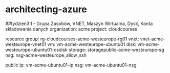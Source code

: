 # architecting-azure

##tydzien3.1 - Grupa Zasobów, VNET, Maszyn Wirtualna, Dysk, Konta składowania danych
organization: acme
project: cloudcourses

resource group: rg-cloudcourses-acme-westeurope-rg01
vnet: vnet-acme-westeurope-vnet01
vm: vm-acme-westeurope-ubuntu01
disk: vm-acme-westeurope-ubuntu01-osdisk
storage: storagepublic-acme-westeurope-sg
nsg: nsg-acme-westeurope_allow_ssh

public ip: vm-acme-ubuntu01-ip
nsg: vm-acme-ubuntu01-nsg
